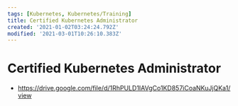 ```yaml
---
tags: [Kubernetes, Kubernetes/Training]
title: Certified Kubernetes Administrator
created: '2021-01-02T03:24:24.792Z'
modified: '2021-03-01T10:26:10.383Z'
---
```


# Certified Kubernetes Administrator

* https://drive.google.com/file/d/1RhPULD1IAVgCo1KD857iCoaNKuJjQKa1/view

